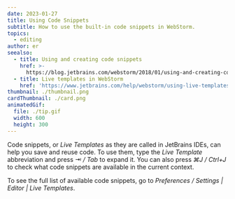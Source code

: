 ```yaml
---
date: 2023-01-27
title: Using Code Snippets
subtitle: How to use the built-in code snippets in WebStorm.
topics:
  - editing
author: er
seealso:
  - title: Using and creating code snippets
    href: >-
      https://blog.jetbrains.com/webstorm/2018/01/using-and-creating-code-snippets/
  - title: Live templates in WebStorm
    href: 'https://www.jetbrains.com/help/webstorm/using-live-templates.html'
thumbnail: ./thumbnail.png
cardThumbnail: ./card.png
animatedGif:
  file: ./tip.gif
  width: 600
  height: 300
---
```

Code snippets, or _Live Templates_ as they are called in JetBrains IDEs, can help you save and reuse code. To use them, type the _Live Template_ abbreviation and press _⇥ / Tab_ to expand it. You can also press _⌘J / Ctrl+J_ to check what code snippets are available in the current context.

To see the full list of available code snippets, go to _Preferences / Settings | Editor | Live Templates_.

